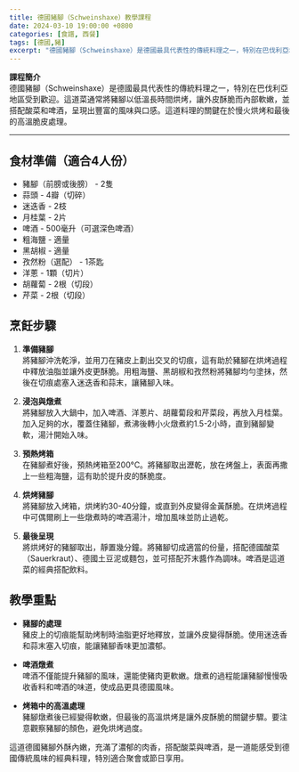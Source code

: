 ```yaml
---
title: 德國豬腳（Schweinshaxe）教學課程
date: 2024-03-10 19:00:00 +0800
categories: [食譜, 西餐]
tags: [德國,豬] 
excerpt: "德國豬腳（Schweinshaxe）是德國最具代表性的傳統料理之一，特別在巴伐利亞地區受到歡迎。這道菜通常將豬腳以低溫長時間烘烤，讓外皮酥脆而內部軟嫩，並搭配酸菜和啤酒，呈現出豐富的風味與口感。這道料理的關鍵在於慢火烘烤和最後的高溫脆皮處理"
---
```


**課程簡介**  
德國豬腳（Schweinshaxe）是德國最具代表性的傳統料理之一，特別在巴伐利亞地區受到歡迎。這道菜通常將豬腳以低溫長時間烘烤，讓外皮酥脆而內部軟嫩，並搭配酸菜和啤酒，呈現出豐富的風味與口感。這道料理的關鍵在於慢火烘烤和最後的高溫脆皮處理。

---

## 食材準備（適合4人份）  
- 豬腳（前膀或後膀） - 2隻  
- 蒜頭 - 4瓣（切碎）  
- 迷迭香 - 2枝  
- 月桂葉 - 2片  
- 啤酒 - 500毫升（可選深色啤酒）  
- 粗海鹽 - 適量  
- 黑胡椒 - 適量  
- 孜然粉（選配） - 1茶匙  
- 洋蔥 - 1顆（切片）  
- 胡蘿蔔 - 2根（切段）  
- 芹菜 - 2根（切段）

## 烹飪步驟

1. **準備豬腳**  
   將豬腳沖洗乾淨，並用刀在豬皮上劃出交叉的切痕，這有助於豬腳在烘烤過程中釋放油脂並讓外皮更酥脆。用粗海鹽、黑胡椒和孜然粉將豬腳均勻塗抹，然後在切痕處塞入迷迭香和蒜末，讓豬腳入味。

2. **浸泡與燉煮**  
   將豬腳放入大鍋中，加入啤酒、洋蔥片、胡蘿蔔段和芹菜段，再放入月桂葉。加入足夠的水，覆蓋住豬腳，煮沸後轉小火燉煮約1.5-2小時，直到豬腳變軟，湯汁開始入味。

3. **預熱烤箱**  
   在豬腳煮好後，預熱烤箱至200°C。將豬腳取出瀝乾，放在烤盤上，表面再撒上一些粗海鹽，這有助於提升皮的酥脆度。

4. **烘烤豬腳**  
   將豬腳放入烤箱，烘烤約30-40分鐘，或直到外皮變得金黃酥脆。在烘烤過程中可偶爾刷上一些燉煮時的啤酒湯汁，增加風味並防止過乾。

5. **最後呈現**  
   將烘烤好的豬腳取出，靜置幾分鐘。將豬腳切成適當的份量，搭配德國酸菜（Sauerkraut）、德國土豆泥或麵包，並可搭配芥末醬作為調味。啤酒是這道菜的經典搭配飲料。

## 教學重點  
- **豬腳的處理**  
  豬皮上的切痕能幫助烤制時油脂更好地釋放，並讓外皮變得酥脆。使用迷迭香和蒜末塞入切痕，能讓豬腳香味更加濃郁。

- **啤酒燉煮**  
  啤酒不僅能提升豬腳的風味，還能使豬肉更軟嫩。燉煮的過程能讓豬腳慢慢吸收香料和啤酒的味道，使成品更具德國風味。

- **烤箱中的高溫處理**  
  豬腳燉煮後已經變得軟嫩，但最後的高溫烘烤是讓外皮酥脆的關鍵步驟。要注意觀察豬腳的顏色，避免烘烤過度。

這道德國豬腳外酥內嫩，充滿了濃郁的肉香，搭配酸菜與啤酒，是一道能感受到德國傳統風味的經典料理，特別適合聚會或節日享用。
